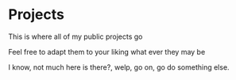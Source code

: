 # Projects
This is where all of my public projects go

Feel free to adapt them to your liking what ever they may be

I know, not much here is there?, welp, go on, go do something else.
